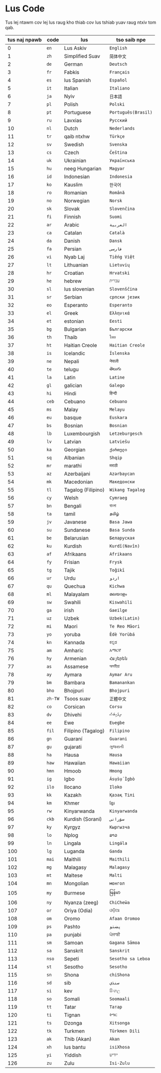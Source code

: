 # Lus Code

Tus lej ntawm cov lej lus raug kho thiab cov lus tshiab yuav raug ntxiv tom qab.

| tus naj npawb | code | lus | tso saib npe |
| - | - | - | - |
| 0 | `en` | Lus Askiv | `English` |
| 1 | `zh` | Simplified Suav | `简体中文` |
| 2 | `de` | German | `Deutsch` |
| 3 | `fr` | Fabkis | `Français` |
| 4 | `es` | lus Spanish | `Español` |
| 5 | `it` | Italian | `Italiano` |
| 6 | `ja` | Nyiv | `日本語` |
| 7 | `pl` | Polish | `Polski` |
| 8 | `pt` | Portuguese | `Português(Brasil)` |
| 9 | `ru` | Lavxias | `Русский` |
| 10 | `nl` | Dutch | `Nederlands` |
| 11 | `tr` | qaib ntxhw | `Türkçe` |
| 12 | `sv` | Swedish | `Svenska` |
| 13 | `cs` | Czech | `Čeština` |
| 14 | `uk` | Ukrainian | `Українська` |
| 15 | `hu` | neeg Hungarian | `Magyar` |
| 16 | `id` | Indonesian | `Indonesia` |
| 17 | `ko` | Kauslim | `한국어` |
| 18 | `ro` | Romanian | `Română` |
| 19 | `no` | Norwegian | `Norsk` |
| 20 | `sk` | Slovak | `Slovenčina` |
| 21 | `fi` | Finnish | `Suomi` |
| 22 | `ar` | Arabic | `العربية` |
| 23 | `ca` | Catalan | `Català` |
| 24 | `da` | Danish | `Dansk` |
| 25 | `fa` | Persian | `فارسی` |
| 26 | `vi` | Nyab Laj | `Tiếng Việt` |
| 27 | `lt` | Lithuanian | `Lietuvių` |
| 28 | `hr` | Croatian | `Hrvatski` |
| 29 | `he` | hebrew | `עברית` |
| 30 | `sl` | lus slovenian | `Slovenščina` |
| 31 | `sr` | Serbian | `српски језик` |
| 32 | `eo` | Esperanto | `Esperanto` |
| 33 | `el` | Greek | `Ελληνικά` |
| 34 | `et` | estonian | `Eesti` |
| 35 | `bg` | Bulgarian | `Български` |
| 36 | `th` | Thaib | `ไทย` |
| 37 | `ht` | Haitian Creole | `Haitian Creole` |
| 38 | `is` | Icelandic | `Íslenska` |
| 39 | `ne` | Nepali | `नेपाली` |
| 40 | `te` | telugu | `తెలుగు` |
| 41 | `la` | Latin | `Latine` |
| 42 | `gl` | galician | `Galego` |
| 43 | `hi` | Hindi | `हिन्दी` |
| 44 | `ceb` | Cebuano | `Cebuano` |
| 45 | `ms` | Malay | `Melayu` |
| 46 | `eu` | basque | `Euskara` |
| 47 | `bs` | Bosnian | `Bosnian` |
| 48 | `lb` | Luxembourgish | `Letzeburgesch` |
| 49 | `lv` | Latvian | `Latviešu` |
| 50 | `ka` | Georgian | `ქართული` |
| 51 | `sq` | Albanian | `Shqip` |
| 52 | `mr` | marathi | `मराठी` |
| 53 | `az` | Azerbaijani | `Azərbaycan` |
| 54 | `mk` | Macedonian | `Македонски` |
| 55 | `tl` | Tagalog (Filipino) | `Wikang Tagalog` |
| 56 | `cy` | Welsh | `Cymraeg` |
| 57 | `bn` | Bengali | `বাংলা` |
| 58 | `ta` | tamil | `தமிழ்` |
| 59 | `jv` | Javanese | `Basa Jawa` |
| 60 | `su` | Sundanese | `Basa Sunda` |
| 61 | `be` | Belarusian | `Беларуская` |
| 62 | `ku` | Kurdish | `Kurdî(Navîn)` |
| 63 | `af` | Afrikaans | `Afrikaans` |
| 64 | `fy` | Frisian | `Frysk` |
| 65 | `tg` | Tajik | `Toğikī` |
| 66 | `ur` | Urdu | `اردو` |
| 67 | `qu` | Quechua | `Kichwa` |
| 68 | `ml` | Malayalam | `മലയാളം` |
| 69 | `sw` | Swahili | `Kiswahili` |
| 70 | `ga` | irish | `Gaeilge` |
| 71 | `uz` | Uzbek | `Uzbek(Latin)` |
| 72 | `mi` | Maori | `Te Reo Māori` |
| 73 | `yo` | yoruba | `Èdè Yorùbá` |
| 74 | `kn` | Kannada | `ಕನ್ನಡ` |
| 75 | `am` | Amharic | `አማርኛ` |
| 76 | `hy` | Armenian | `Հայերեն` |
| 77 | `as` | Assamese | `অসমীয়া` |
| 78 | `ay` | Aymara | `Aymar Aru` |
| 79 | `bm` | Bambara | `Bamanankan` |
| 80 | `bho` | Bhojpuri | `Bhojpuri` |
| 81 | `zh-TW` | Tsoos suav | `正體中文` |
| 82 | `co` | Corsican | `Corsu` |
| 83 | `dv` | Dhivehi | `ދިވެހިބަސް` |
| 84 | `ee` | Ewe | `Eʋegbe` |
| 85 | `fil` | Filipino (Tagalog) | `Filipino` |
| 86 | `gn` | Guaraní | `Guarani` |
| 87 | `gu` | gujarati | `ગુજરાતી` |
| 88 | `ha` | Hausa | `Hausa` |
| 89 | `haw` | Hawaiian | `Hawaiian` |
| 90 | `hmn` | Hmoob | `Hmong` |
| 91 | `ig` | Igbo | `Ásụ̀sụ́ Ìgbò` |
| 92 | `ilo` | Ilocano | `Iloko` |
| 93 | `kk` | Kazakh | `Қазақ Тілі` |
| 94 | `km` | Khmer | `ខ្មែរ` |
| 95 | `rw` | Kinyarwanda | `Kinyarwanda` |
| 96 | `ckb` | Kurdish (Sorani) | `سۆرانی` |
| 97 | `ky` | Kyrgyz | `Кыргызча` |
| 98 | `lo` | Nplog | `ລາວ` |
| 99 | `ln` | Lingala | `Lingála` |
| 100 | `lg` | Luganda | `Ganda` |
| 101 | `mai` | Maithili | `Maithili` |
| 102 | `mg` | Malagasy | `Malagasy` |
| 103 | `mt` | Maltese | `Malti` |
| 104 | `mn` | Mongolian | `монгол` |
| 105 | `my` | Burmese | `မြန်မာ` |
| 106 | `ny` | Nyanza (zeeg) | `ChiCheŵa` |
| 107 | `or` | Oriya (Odia) | `ଓଡ଼ିଆ` |
| 108 | `om` | Oromo | `Afaan Oromoo` |
| 109 | `ps` | Pashto | `پښتو` |
| 110 | `pa` | punjabi | `ਪੰਜਾਬੀ` |
| 111 | `sm` | Samoan | `Gagana Sāmoa` |
| 112 | `sa` | Sanskrit | `Sanskrit` |
| 113 | `nso` | Sepeti | `Sesotho sa Leboa` |
| 114 | `st` | Sesotho | `Sesotho` |
| 115 | `sn` | Shona | `chiShona` |
| 116 | `sd` | sib | `سنڌي` |
| 117 | `si` | kev | `සිංහල` |
| 118 | `so` | Somali | `Soomaali` |
| 119 | `tt` | Tatar | `Татар` |
| 120 | `ti` | Tignan | `ትግር` |
| 121 | `ts` | Dzonga | `Xitsonga` |
| 122 | `tk` | Turkmen | `Türkmen Dili` |
| 123 | `ak` | Thib (Akan) | `Akan` |
| 124 | `xh` | lus bantu | `isiXhosa` |
| 125 | `yi` | Yiddish | `ייִדיש` |
| 126 | `zu` | Zulu | `Isi-Zulu` |